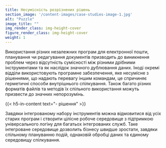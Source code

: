 ```yaml
---
title: Несумісність розрізнених рішень
section_image: '/content-images/case-studies-image-1.jpg'
alt: "Puzzle"
image_title: ""
img_render_class: img-height-cover
figure_render_class: img-height-cover
weight: 1
---
```


Використання різних незалежних програм для електронної пошти, планування чи редагування документів призводить до
виникнення проблем через відсутність сумісності між різними дрібними інструментами та як наслідок значного дублювання
даних. Іноді окремі відділи використовують програмне забезпечення, яке несумісне з рішеннями, що надають перевагу
іншим командам, це спричиняє герметичні способи внутрішнього спілкування. Також багато різних форматів файлів та
методів їх спільного використання можуть призвести до значних непорозумінь.

{{< h5-in-content text="- рішення" >}}

Завдяки інтегрованому набору інструментів можна відмовитися від усіх старих програм і створити цілісне робоче
середовище з підтримкою універсального логіну для багатьох інтегрованих служб. Таке інтегроване середовище дозволить
бізнесу швидше зростати, завдяки спільному плануванню подій, однаковій обробці даних та єдиному середовищу спілкування.
